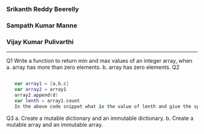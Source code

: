 ### Srikanth Reddy Beerelly
### Sampath Kumar Manne
### Vijay Kumar Pulivarthi
---------

Q1 Write a function to return min and max values of an integer array, when
   a. array has more than zero elements.
   b. array has zero elements.
Q2
```swift

   var array1 = [a,b,c]
   var array2 = array1
   array2.append(d)
   var lenth = array1.count
   In the above code snippet what is the value of lenth and give the specific reason?
```

Q3  a. Create a mutable dictionary and an immutable dictionary.
    b. Create a mutable array and an immutable array.





